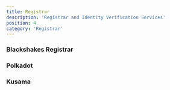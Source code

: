 ```yaml
---
title: Registrar
description: 'Registrar and Identity Verification Services'
position: 4
category: 'Registrar'
---
```


### Blackshakes Registrar



### Polkadot

### Kusama
